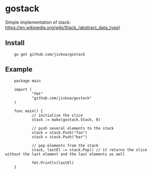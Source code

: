 # gostack

Simple implementation of stack:
https://en.wikipedia.org/wiki/Stack_(abstract_data_type)

## Install

        go get github.com/jivkoa/gostack

## Example

        package main

        import (
                "fmt"
                "github.com/jivkoa/gostack"
        )

        func main() {
                // initialize the slice
                stack := make(gostack.Stack, 0)
                
                // push several elements to the stack
                stack = stack.Push("foo")
                stack = stack.Push("bar")
                
                // pop elements from the stack
                stack, lastEl := stack.Pop() // it returns the slice without the last element and the last elements as well
                
                fmt.Println(lastEl)
        }
